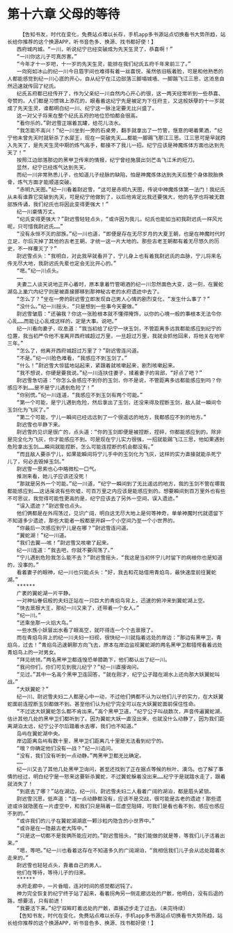 # 第十六章 父母的等待
        【告知书友，时代在变化，免费站点难以长存，手机app多书源站点切换看书大势所趋，站长给你推荐的这个换源APP，听书音色多、换源、找书都好使！】
       西府城内城。“一川，听说纪宁已经突破成为先天生灵了，恭喜啊！”
       “一川你这儿子可真厉害。”
       “今年才十一岁吧，十一岁的先天生灵，能排在我们纪氏五府千年来前三了。”
       一向宛如冰山的纪一川今日眉宇间也难得有着一丝喜悦，虽然依旧板着脸，可是和他熟悉的人都能感觉到纪一川心底的开心。自从纪宁在江边部落三脚塌城墙、一脚踹飞江三思，这消息自然迅速就传回了纪氏。
       纪氏五府都已经传开了，作为父亲纪一川自然内心开心的很，这一两天经常听到一些恭喜、夸赞的。人们都是习惯锦上添花的，眼看着这纪宁先是被定为下任府主，又这般妖孽的十一岁就成了先天生灵，谁都明白纪一川、纪宁这一脉注定要无比兴盛了。
       这一对父子将来在整个纪氏五府的地位恐怕都会很高。
       “看你乐的。”尉迟雪正端着瓦罐，给花儿浇水。
       “我怎能不高兴！”纪一川坐到一旁的石桌旁，翻手就拿出了一竹管，惬意的喝着果酒，“纪宁他未曾先天时就斩杀了水犀王，现在一突破先天……都能一脚踢飞那江三思。江三思可是早就跨入先天了，是先天生灵中期的炼气高手，都接不了我儿一招。纪宁应该是神魔炼体方面也达到先天了！”
       按照江边部落那边的黑甲卫传来的情报，纪宁曾经施展出剑芒击飞江禾的短刀。
       显然，纪宁已经炼气达到先天。
       而纪一川非常熟悉儿子，也知道儿子经脉的缺陷，怕是神魔炼体达到先天后整个身体脱胎换骨，炼气方面才能顺道突破。
       “赤明九天图。”纪一川看着尉迟雪，“这可是赤明九天图，传说中神魔炼体第一法门！我纪氏从未有谁靠它突破到先天，可是纪宁他做到了，以后他肯定比我还要强大，他的名字也将被无数部族传诵，我们纪氏也将因此变得更强大！”
       纪一川豪情万丈。
       “纪氏变得更强大？”尉迟雪轻轻点头，“或许因为我儿，纪氏也能如当初我尉迟氏一样风光呢，只可惜我尉迟氏……”
       “没有永恒不灭的部族。”纪一川也道，“即便是存在无尽岁月的大夏王朝，也是在神魔时代时立足，尔后灭掉了其他的古老王朝，才统一这一片大地的。那些古老王朝都有着无尽悠久的历史，不一样覆灭了？”
       尉迟雪点头：“我明白，对此我早就看开了，宁儿身上也有着我尉迟氏的血脉，宁儿将来名传无尽大地，我尉迟氏先辈也定会无比开心的。”
       “嗯。”纪一川点头。
       ……
       夫妻二人谈天说地正开心着时，原本拿着竹管喝酒的纪一川忽然面色大变，这一刻，在翼蛇湖岛上巢穴内纪宁则是被直接挪移到那神秘古老的水府遗迹中去了。
       “怎么了？”坐在一旁的尉迟雪立即发现自己男人心情的剧烈变化，“发生什么事了？”
       “没什么。”纪一川摇头，“只是想到一些事今天要做。”
       尉迟雪皱眉：“还骗我？你这一张脸根本就不懂得掩饰，以你的心境一般的事根本无法令你心乱……而能让心乱成这样的，定是大事。说吧。”
       纪一川看向妻子，叹息道：“我当初给了纪宁一块玉剑，不管距离多远我都能感应到纪宁的位置，我当初严令他不准离开西府城超过万里，一旦超过万里，我就会抓他回来，将他关在地牢三年。”
       “怎么了，他离开西府城超过万里了？”尉迟雪连问道。
       “不是。”纪一川脸色难看，“我感应不到玉剑了。”
       “什么！”尉迟雪大惊猛地站起来，紧跟着就咳嗽起来，剧烈咳嗽起来。
       “我不想说，你硬是要我说。”纪一川连扶住妻子，揉着妻子的背部，“好点了吧？”
       尉迟雪急切道：“你怎么会感应不到你的玉剑，你不是说，不管距离多远都能感应到吗？你感应不到……是不是宁儿遇到危险了！”
       “你别慌。”纪一川连道，“我感应不到玉剑有两个可能。”
       “第一个可能，是宁儿遇到危险，然后拿出了玉剑，还没来得及捏断玉剑，敌人就一瞬间令玉剑化为飞灰了。”
       “第二个可能，宁儿一瞬间已经远远到了一个很遥远的地方，我都感应不到的地方。”
       尉迟雪也平静下来。
       尉迟雪的见识是很广的，点头道：“你的玉剑即便是被捏断，捏碎，你都能感应到的。除非是完全化为飞灰，你才能感应不到。可是现在宁儿实力很强，一招就能踢飞江三思，他如果遇到危险拿出玉剑……瞬间就能捏断，怎么可能连捏断的机会都没有。”
       “而且敌人要杀宁儿，如果能瞬间将宁儿手中的玉剑化为飞灰，这样的实力直接就能杀死宁儿了，何必去毁掉玉剑。”
       尉迟雪一思索也心中略微松一口气。
       推测来看，她儿子应该还没死！
       “那就是另外一个可能。”纪一川道，“纪宁一瞬间到了无比遥远的地方，我的玉剑不管在哪我都能感应到……这话虽说有些吹嘘，可百万里之内应该是能感应到的。想要瞬间到百万里外也有些不可思议，我觉得可能性更高的是，纪宁应该去了另外一空间，误入遗迹。”
       “误入遗迹？”尉迟雪也点头。
       他们俩都是在外闯荡过，见识广阔，明白这无尽大地上是何等神奇，单单神魔时代就遗留下不知道多少遗迹，那些大能者一般都是开辟一个小空间乃至一个小世界的。
       “你最后一次感应到宁儿是在哪？”尉迟雪连问道。
       “翼蛇湖！”纪一川道。
       “我们去翼——咳！”尉迟雪又咳嗽了起来。
       纪一川连道：“我去吧，你就不要闯荡了。”
       “宁儿遇到危险我怎么能不去？”尉迟雪摇头，“我这是当初怀宁儿时留下的病根你也是知道的，没事的。”
       看着妻子的眼神，纪一川也只能点头：“好，我去和花姑借用青焰鸟，最快速度前往翼蛇湖。”
       ******
       广袤的翼蛇湖一片平静。
       一对神仙眷侣般的夫妇正站在一只巨大的青焰鸟背上，迅速的俯冲来到翼蛇湖上空。
       “快去禀报大王，那纪一川又来了，还带着一个女人。”
       “纪一川。”
       “还乘坐那一火焰大鸟。”
       一些水族小妖冒出水看了眼高空，就吓得连一个个去禀报了。
       而在青焰鸟背上的纪一川夫妇一扫视，很快纪一川就指着远处的岸边：“那边有黑甲卫，青焰鸟，过去！”青焰鸟迅速朝那方向飞去，原本在岸边监视翼蛇湖的两名黑甲卫都错愕看着远处青焰鸟上的一对男女。
       “拜见统领。”两名黑甲卫都连惶恐单膝跪下，他们都认出了纪一川。
       “我问你们，你们可见到我儿纪宁？”纪一川直接询问。
       “见过。”其中一名高个黑甲卫连回答，“就在刚才，纪宁公子踏在湖水上还向那大妖翼蛇叫战。”
       “大妖翼蛇？”
       纪一川、尉迟雪夫妇二人都是心中一动，不过他们俩都不认为以他们儿子的实力，在大妖翼蛇面前连捏断玉剑都做不到。甚至他们认为纪宁完全可以在大妖翼蛇面前保住性命。
       “不过这大妖翼蛇怎么都不肯出来。”高个黑甲卫道，“纪宁公子叫战数次，声音传遍翼蛇湖，估计其他几处的黑甲卫们都听到了。因为翼蛇大妖一直没出来，也就没什么动静了，因为我们距离湖泊太远，纪宁公子尔后踏着水去哪，我们也不知道。”
       岛屿在翼蛇湖中央。
       岸边距离岛屿有数十里，黑甲卫们距离几十里是无法看到纪宁的。
       “哦？你确定他们没有一战？”纪一川追问。
       “没有，我们没有听到一点动静。”两黑甲卫都无比确定。
       ……
       纪一川又去了其他几处黑甲卫询问，甚至还找到了正在据点等候的秋叶、漠乌。也了解了事情的经过，明白纪宁是一怒来这要斩杀翼蛇，不过翼蛇躲着没出来……纪宁于是就踏水走了，跟着就消失了！
       “到底去了哪？”站在湖边，纪一川、尉迟雪夫妇二人看着广阔的湖泊，都是眉头紧锁。
       尉迟雪沉思，低声道：“连一点动静都没有，应该不是交战，很可能是古老的遗迹！那些遗迹或许就隐匿在一片虚空中，和我们只是隔着一层虚空阻碍，可我们是看也看不到，感应也感应不到的。”
       “或许我们的儿子在翼蛇湖湖底一颗沙粒内隐含的小世界中。”
       “或许是在一隐蔽古老大阵中。”
       “只是这一切都不是我俩所能应对的。”尉迟雪摇头，“我们能做的就是等，等我们儿子活着出来。”
       “嗯，等吧。”纪一川也看着这存在不知道多久的广阔湖泊，“我相信我们儿子会从远处踏着水走来的。”
       尉迟雪也轻轻点头，靠着自己的男人。
       他们在等待，等待儿子的归来。
       ******
       水府走廊中，一片昏暗，连对时间的感觉都迟钝了。
       神力完全恢复的纪宁终于站了起来，看着拐角另一侧走廊远处的尸骸，他明白，没有后退的路，想要活，只有前进！
       “我要活下来。”纪宁双眸盯着远处的尸骸，直接迈步走了过去。（未完待续）
       【告知书友，时代在变化，免费站点难以长存，手机app多书源站点切换看书大势所趋，站长给你推荐的这个换源APP，听书音色多、换源、找书都好使！】